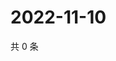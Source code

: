 # 2022-11-10

共 0 条

<!-- BEGIN WEIBO -->
<!-- 最后更新时间 Thu Nov 10 2022 14:07:48 GMT+0800 (China Standard Time) -->

<!-- END WEIBO -->
